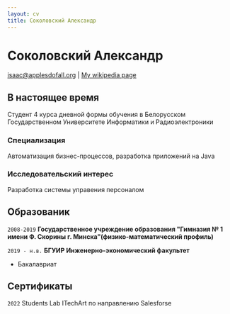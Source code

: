 ```yaml
---
layout: cv
title: Соколовский Александр
---
```

# Соколовский Александр


<div id="webaddress">
<a href="isaac@applesdofall.org">isaac@applesdofall.org</a>
| <a href="http://en.wikipedia.org/wiki/Isaac_Newton">My wikipedia page</a>
</div>


## В настоящее время

Студент 4 курса дневной формы обучения в Белорусском Государственном Университете Информатики и Радиоэлектроники

### Специализация

Автоматизация бизнес-процессов, разработка приложений на Java


### Исследовательский интерес

Разработка системы управения персоналом


## Образованик

`2008-2019`
__Государственное учреждение образования "Гимназия № 1 имени Ф. Скорины г. Минска"(физико-математический профиль)__

`2019 - н.в.`
__БГУИР Инженерно-экономический факультет__

- Бакалавриат

## Сертификаты

`2022`
Students Lab ITechArt по направлению Salesforse



<!-- ### Footer

Last updated: September 2022 -->


